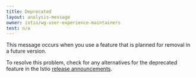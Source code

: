 ```yaml
---
title: Deprecated
layout: analysis-message
owner: istio/wg-user-experience-maintainers
test: n/a
---
```


This message occurs when you use a feature that is planned for removal in a future version.

To resolve this problem, check for any alternatives for the deprecated feature in the Istio [release announcements](/news/releases/).
